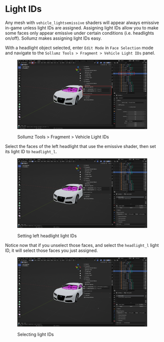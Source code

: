 # Light IDs

Any mesh with `vehicle_lightsemissive` shaders will appear always emissive in-game unless light IDs are assigned. Assigning light IDs allow you to make some faces only appear emissive under certain conditions (i.e. headlights on/off). Sollumz makes assigning light IDs easy.

With a headlight object selected, enter `Edit Mode` in `Face Selection` mode and navigate to the `Sollumz Tools > Fragment > Vehicle Light IDs` panel.

<figure><img src="../../../.gitbook/assets/image (26).png" alt=""><figcaption><p>Sollumz Tools > Fragment > Vehicle Light IDs</p></figcaption></figure>

Select the faces of the left headlight that use the emissive shader, then set its light ID to `headlight_l`.

<div align="left">

<figure><img src="../../../.gitbook/assets/set_light_id.gif" alt=""><figcaption><p>Setting left headlight light IDs</p></figcaption></figure>

</div>

Notice now that if you unselect those faces, and select the `headlight_l` light ID, it will select those faces you just assigned.

<div align="left">

<figure><img src="../../../.gitbook/assets/select_light_id.gif" alt=""><figcaption><p>Selecting light IDs</p></figcaption></figure>

</div>

